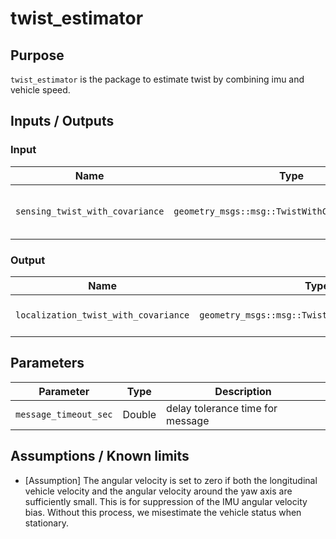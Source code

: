 # twist_estimator

## Purpose

`twist_estimator` is the package to estimate twist by combining imu and vehicle speed.

## Inputs / Outputs

### Input

| Name                            | Type                                             | Description                        |
| ------------------------------- | ------------------------------------------------ | ---------------------------------- |
| `sensing_twist_with_covariance` | `geometry_msgs::msg::TwistWithCovarianceStamped` | twist with covariance from sensors |

### Output

| Name                                 | Type                                             | Description                     |
| ------------------------------------ | ------------------------------------------------ | ------------------------------- |
| `localization_twist_with_covariance` | `geometry_msgs::msg::TwistWithCovarianceStamped` | estimated twist with covariance |

## Parameters

| Parameter             | Type   | Description                      |
| --------------------- | ------ | -------------------------------- |
| `message_timeout_sec` | Double | delay tolerance time for message |

## Assumptions / Known limits

- [Assumption] The angular velocity is set to zero if both the longitudinal vehicle velocity and the angular velocity around the yaw axis are sufficiently small. This is for suppression of the IMU angular velocity bias. Without this process, we misestimate the vehicle status when stationary.